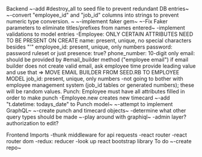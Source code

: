Backend
~-add #destroy_all to seed file to prevent redundant DB entries~
~-convert "employee_id" and "job_id" columns into strings to prevent numeric type conversion. ~
~-implement faker gem~
    ~-Fix Faker parameters to eliminate titles/prefixes from names entered~
-implement validations to model entries
    -Employee:
        ONLY CERTAIN ATTRIBUTES NEED TO BE PRESENT ON CREATE 
        name: present, unique, no special characters besides "'"
        employee_id: present, unique, only numbers
        password: password ruleset or just presence: true?
        phone_number: 10-digit only
        email: should be provided by #email_builder method ("employee email")
            if email builder does not create valid email, ask employee time provide leading value and use that
            => MOVE EMAIL BUILDER FROM SEED.RB TO EMPLOYEE MODEL
        job_id: present, unique, only numbers
            -not going to bother with employee management system (job_id tables or generated numbers); these will be random values. 
    Punch:
        Employee must have all attributes filled in order to make punch
-Employee.new creates new timecard
~-add "t.datetime: todays_date" to Punch model~
~-attempt to implement GraphQL~
    ~-create punch and timecard objects~
    -determine what other query types should be made
~-play around with graphiql~
-admin layer? authorization to edit?


Frontend
Imports
-thunk middleware for api requests
-react router
-react router dom
-redux: reducer
-look up react bootstrap library
To do
~-create repo~

